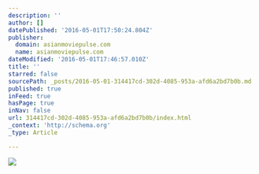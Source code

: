 ```yaml
---
description: ''
author: []
datePublished: '2016-05-01T17:50:24.804Z'
publisher:
  domain: asianmoviepulse.com
  name: asianmoviepulse.com
dateModified: '2016-05-01T17:46:57.010Z'
title: ''
starred: false
sourcePath: _posts/2016-05-01-314417cd-302d-4085-953a-afd6a2bd7b0b.md
published: true
inFeed: true
hasPage: true
inNav: false
url: 314417cd-302d-4085-953a-afd6a2bd7b0b/index.html
_context: 'http://schema.org'
_type: Article

---
```

![](http://asianmoviepulse.com/wp-content/uploads/2015/01/post/parasyte-part-1-2014-review/shinichi-migi-parasyte1.jpg)